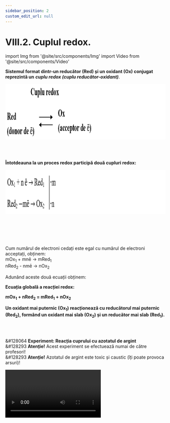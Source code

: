 ```yaml
---
sidebar_position: 2
custom_edit_url: null
---
```


# VIII.2. Cuplul redox.


import Img from '@site/src/components/Img'
import Video from '@site/src/components/Video'


<div class="alert alert--primary" role="alert">

**Sistemul format dintr-un reducător (Red) și un oxidant (Ox) conjugat reprezintă un** ***cuplu redox (cuplu reducător-oxidant)***.



<Img className="img-responsive4" src="chimie/clasa12/capitolul8/VIII-2-cuplul-redox-poza1-schema-cuplului-redox.png" width="1000" height="173" lazy={false} />




</div>


<br></br>


<div class="alert alert--primary" role="alert">


**Întotdeauna la un proces redox participă două cupluri redox:**



<Img className="img-responsive4" src="chimie/clasa12/capitolul8/VIII-2-cuplul-redox-poza2-ecuatiile-celor-doua-cupluri-redox.png" width="1000" height="138" lazy={false} />

<br></br>
<br></br>

Cum numărul de electroni cedați este egal cu numărul de electroni acceptați, obținem:        
mOx<sub>1</sub> + mnē → mRed<sub>1</sub>       
nRed<sub>2</sub> - nmē → nOx<sub>2</sub>	

Adunând aceste două ecuații obținem:


**Ecuația globală a reacției redox:**

**mOx<sub>1</sub> + nRed<sub>2</sub> = mRed<sub>1</sub> + nOx<sub>2</sub>**	


**Un oxidant mai puternic (Ox<sub>1</sub>) reacționează cu reducătorul mai puternic (Red<sub>2</sub>), formând un oxidant mai slab (Ox<sub>2</sub>) și un reducător mai slab (Red<sub>1</sub>).**





</div>

<br></br>


<div class="alert alert--success" role="alert">

&#128064 **Experiment: Reacția cuprului cu azotatul de argint**   
&#128293 **Atenție!** Acest experiment se efectuează numai de către profesori!     
&#128293 **Atenție!** Azotatul de argint este toxic și caustic (îți poate provoca arsuri)!        




<Video src="https://www.youtube.com/embed/b5v6l3oubT8" lazy={false} />


<br></br>


**Reacția cuprului cu azotatul de argint - AgNO<sub>3</sub> decurge cu formare de azotat de cupru II – Cu(NO<sub>3</sub>)<sub>2</sub> și argint – Ag. În seria activității chimice a metalelor, cuprul este înaintea argintului și poate scoate argintul din compușii săi. Argintul nu reacționează cu sulfatul de cupru, fiindcă argintul este după cupru și nu îl poate scoate din compușii săi.**



**Reacția cuprului cu azotatul de argint este posibilă deoarece cuprul are o tendință de oxidare mai mare decât argintul.** 

**Cu + 2AgNO<sub>3</sub> = Cu(NO<sub>3</sub>)<sub>2</sub> + 2Ag ↓**

**Scriem procesele parțiale de oxidare și de reducere care au loc:**



<Img className="img-responsive4" src="chimie/clasa12/capitolul8/VIII-2-cuplul-redox-poza3-experiment-reactia-cuprului-cu-azotatul-de-argint-ecuatiile-celor-doua-cupluri-redox.png" width="1000" height="270" />

<br></br>
<br></br>


**Ecuația globală a reacției redox este:**

**Cu<sup>0</sup> + 2Ag<sup>+1</sup> → Cu<sup>+2</sup> + 2Ag<sup>0</sup>**




<br></br>







</div>

